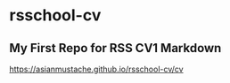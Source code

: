 # rsschool-cv
## My First Repo for RSS CV1 Markdown

https://asianmustache.github.io/rsschool-cv/cv
